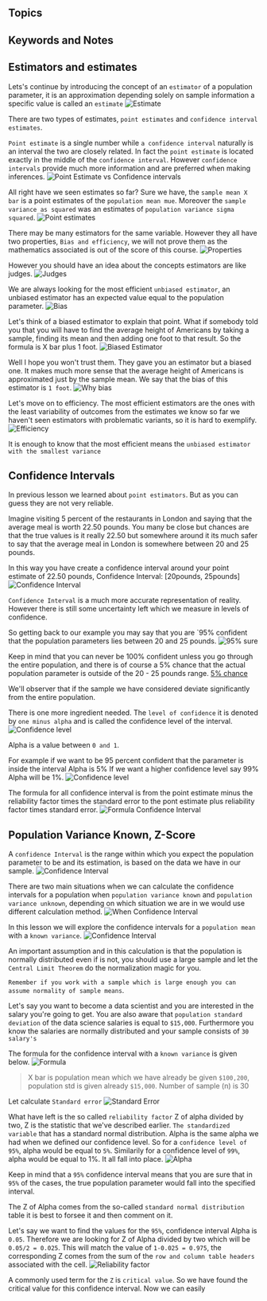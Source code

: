 ## Topics

## Keywords and Notes

## Estimators and estimates
Lets's continue by introducing the concept of an `estimator` of a population parameter, it is an approximation depending solely on sample information a specific value is called an `estimate`
![Estimate](./imgs/estimate.png)

There are two types of estimates, `point estimates` and `confidence interval estimates`.

`Point estimate` is a single number while `a confidence interval` naturally is an interval the two are closely related. In fact the `point estimate` is located exactly in the middle of the `confidence interval`. However `confidence intervals` provide much more information and are preferred when making inferences.
![Point Estimate vs Confidence intervals](./imgs/point_interval.png)

All right have we seen estimates so far? Sure we have, the `sample mean X bar` is a point estimates of the `population mean mue`. Moreover the `sample variance as squared` was an estimates of `population variance sigma squared`.
![Point estimates](./imgs/point_estimates.png)

There may be many estimators for the same variable. However they all have two properties, `Bias and efficiency`, we will not prove them as the mathematics associated is out of the score of this course.
![Properties](./imgs/properties.png)

However you should have an idea about the concepts estimators are like judges. 
![Judges](./imgs/judges.png)

We are always looking for the most efficient `unbiased estimator`, an unbiased estimator has an expected value equal to the population parameter.
![Bias](./imgs/bias.png)

Let's think of a biased estimator to explain that point. What if somebody told you that you will have to find the average height of Americans by taking a sample, finding its mean and then adding one foot to that result. So the formula is X bar plus 1 foot. 
![Biased Estimator](./imgs/biased_estimator.png)

Well I hope you won't trust them. They gave you an estimator but a biased one. It makes much more sense that the average height of Americans is approximated just by the sample mean. We say that the bias of this estimator is `1 foot`.
![Why bias](./imgs/why_bias.png)

Let's move on to efficiency. The most efficient estimators are the ones with the least variability of outcomes from the estimates we know so far we haven't seen estimators with problematic variants, so it is hard to exemplify.
![Efficiency](./imgs/efficiency.png)

It is enough to know that the most efficient means the `unbiased estimator with the smallest variance`


## Confidence Intervals
In previous lesson we learned about `point estimators`. But as you can guess they are not very reliable.

Imagine visiting 5 percent of the restaurants in London and saying that the average meal is worth 22.50 pounds. You many be close but chances are that the true values is it really 22.50 but somewhere around it its much safer to say that the average meal in London is somewhere between 20 and 25 pounds.

In this way you have create a confidence interval around your point estimate  of 22.50 pounds, Confidence Interval: [20pounds, 25pounds]
![Confidence Interval](./imgs/confidence_interval.png)

`Confidence Interval` is a much more accurate representation of reality. However there is still some uncertainty left which we measure in levels of confidence.

So getting back to our example you may say that you are `95% confident that the population parameters lies between 20 and 25 pounds.
![95% sure](./imgs/sure_confiedence.png)

Keep in mind that you can never be 100% confident unless you go through the entire population, and there is of course a 5% chance that the actual population parameter is outside of the 20 - 25 pounds range.
[5% chance](./imgs/not_sure.png)

We'll observer that if the sample we have considered deviate significantly from the entire population.

There is one more ingredient needed. The `level of confidence` it is denoted by `one minus alpha` and is called the confidence level of the interval.
![Confidence level](./imgs/confidence_level.png)

Alpha is a value between `0 and 1`.

For example if we want to be 95 percent confident that the parameter is inside the interval Alpha is 5% If we want a higher confidence level say 99% Alpha will be 1%.
![Confidence level](./imgs/levels.png)

The formula for all confidence interval is from the point estimate minus the reliability factor times  the standard error to the pont estimate plus reliability factor times standard error.
![Formula Confidence Interval](./imgs/formulat_ci.png)

## Population Variance Known, Z-Score
A `confidence Interval` is the range within which you expect the population parameter to be and its estimation, is based on the data we have in our sample.
![Confidence Interval](./imgs/confidence_int.png)

There are two main situations when we can calculate the confidence intervals for a population when `population variance known` and `population variance unknown`, depending on which situation we are in we would use different calculation method.
![When Confidence Interval](./imgs/when_confidence_interval.png)

In this lesson we will explore the confidence intervals for a `population mean` with a `known variance`.
 ![Confidence Interval](./imgs/confidence_interNormal.png)

An important assumption and in this calculation is that the population is normally distributed even if is not, you should use a large sample and let the `Central Limit Theorem` do the normalization magic for you.

`Remember if you work with a sample which is large enough you can assume normality of sample means`.

Let's say you want to become a data scientist and you are interested in the salary you're going to get. You are also aware that `population standard deviation` of the data science salaries is equal to `$15,000`. Furthermore you know the salaries are normally distributed and your sample consists of `30 salary's`

The formula for the confidence interval with a `known variance` is given below.
![Formula](./imgs/formula_ci_pvknow.png)

> X bar is population mean which we have already be given `$100,200`, population std is given already `$15,000`. Number of sample (n) is 30

Let calculate `Standard error` 
![Standard Error](./imgs/standard_error_calc.png)

What have left is the so called `reliability factor` Z of alpha divided by two, Z is the statistic that we've described earlier. `The standardized variable` that has a standard normal distribution. Alpha is the same alpha we had when we defined our confidence level. So for a `confidence level of 95%`, alpha would be equal to `5%`. Similarily for a confidence level of `99%`, alpha would be equal to 1%. It all fall into place.
![Alpha](./imgs/alpha.png)

Keep in mind that a `95%` confidence interval means that you are sure that in `95%` of the cases, the true population parameter would fall into the specified interval.

The Z of Alpha comes from the so-called `standard normal distribution` table it is best to forsee it and then comment on it.  

Let's say we want to find the values for the `95%`, confidence interval Alpha is `0.05`. Therefore we are looking for Z of Alpha divided by two  which will be `0.05/2 = 0.025`. This will match the value of `1-0.025 = 0.975`, the corresponding Z comes from the sum of the `row and column table headers` associated with the cell. 
![Reliability factor](./imgs/reilability_factor.png)

A commonly used term for the `Z` is `critical value`. So we have found the critical value for this confidence interval. Now we can easily



